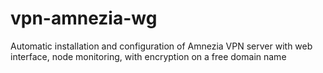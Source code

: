 # vpn-amnezia-wg
Automatic installation and configuration of Amnezia VPN server with web interface, node monitoring, with encryption on a free domain name 
